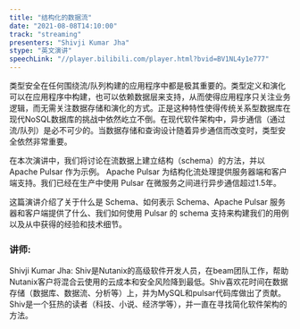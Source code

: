 ```yaml
---
title: "结构化的数据流"
date: "2021-08-08T14:10:00" 
track: "streaming"
presenters: "Shivji Kumar Jha"
stype: "英文演讲"
speechLink: "//player.bilibili.com/player.html?bvid=BV1NL4y1e777"
---
```

类型安全在任何围绕流/队列构建的应用程序中都是极其重要的。类型定义和演化可以在应用程序中构建，也可以依赖数据层来支持，从而使得应用程序只关注业务逻辑，而无需关注数据存储和演化的方式。正是这种特性使得传统关系型数据库在现代NoSQL数据库的挑战中依然屹立不倒。在现代软件架构中，异步通信（通过流/队列）是必不可少的。当数据存储和查询设计随着异步通信而改变时，类型安全依然非常重要。

在本次演讲中，我们将讨论在流数据上建立结构（schema）的方法，并以 Apache Pulsar 作为示例。 Apache Pulsar 为结构化流处理提供服务器端和客户端支持。我们已经在生产中使用 Pulsar 在微服务之间进行异步通信超过1.5年。

这篇演讲介绍了关于什么是 Schema、如何表示 Schema、Apache Pulsar 服务器和客户端提供了什么、我们如何使用 Pulsar 的 schema 支持来构建我们的用例以及从中获得的经验和技术细节。
 ### 讲师: 
 Shivji Kumar Jha: Shiv是Nutanix的高级软件开发人员，在beam团队工作，帮助Nutanix客户将混合云使用的云成本和安全风险降到最低。Shiv喜欢花时间在数据存储（数据库、数据流、分析等）上，并为MySQL和pulsar代码库做出了贡献。Shiv是一个狂热的读者（科技、小说、经济学等），并一直在寻找简化软件架构的方法。